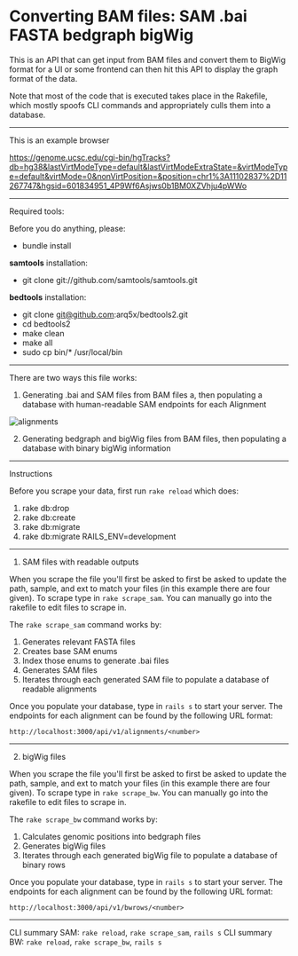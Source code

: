 # Converting BAM files: SAM .bai FASTA bedgraph bigWig

This is an API that can get input from BAM files and convert them to BigWig format for a UI or some frontend can then hit this API to display the graph format of the data.

Note that most of the code that is executed takes place in the Rakefile, which mostly spoofs CLI commands and appropriately culls them into a database.

---

This is an example browser

https://genome.ucsc.edu/cgi-bin/hgTracks?db=hg38&lastVirtModeType=default&lastVirtModeExtraState=&virtModeType=default&virtMode=0&nonVirtPosition=&position=chr1%3A11102837%2D11267747&hgsid=601834951_4P9Wf6Asjws0b1BM0XZVhju4pWWo

---

Required tools:

Before you do anything, please:

* bundle install

**samtools** installation:

* git clone git://github.com/samtools/samtools.git

**bedtools** installation:

* git clone git@github.com:arq5x/bedtools2.git
* cd bedtools2
* make clean
* make all
* sudo cp bin/* /usr/local/bin

---

There are two ways this file works:

1. Generating .bai and SAM files from BAM files a, then populating a database with human-readable SAM endpoints for each Alignment

![alignments](http://i.imgur.com/nKAPuFz.png)

2. Generating bedgraph and bigWig files from BAM files, then populating a database with binary bigWig information

---

Instructions

Before you scrape your data, first run `rake reload` which does:

1. rake db:drop
2. rake db:create
3. rake db:migrate
4. rake db:migrate RAILS_ENV=development

---

1) SAM files with readable outputs

When you scrape the file you'll first be asked to first be asked to update the path, sample, and ext to match your files (in this example there are four given). To scrape type in `rake scrape_sam`. You can manually go into the rakefile to edit files to scrape in.

The `rake scrape_sam` command works by:

1. Generates relevant FASTA files
2. Creates base SAM enums
3. Index those enums to generate .bai files
4. Generates SAM files
5. Iterates through each generated SAM file to populate a database of readable alignments

Once you populate your database, type in `rails s` to start your server. The endpoints for each alignment can be found by the following URL format:

`http://localhost:3000/api/v1/alignments/<number>`

---

2) bigWig files

When you scrape the file you'll first be asked to first be asked to update the path, sample, and ext to match your files (in this example there are four given). To scrape type in `rake scrape_bw`. You can manually go into the rakefile to edit files to scrape in.

The `rake scrape_bw` command works by:

1. Calculates genomic positions into bedgraph files
2. Generates bigWig files
3. Iterates through each generated bigWig file to populate a database of binary rows

Once you populate your database, type in `rails s` to start your server. The endpoints for each alignment can be found by the following URL format:

`http://localhost:3000/api/v1/bwrows/<number>`

---

CLI summary SAM: `rake reload`, `rake scrape_sam`, `rails s`
CLI summary BW:  `rake reload`, `rake scrape_bw`, `rails s`
